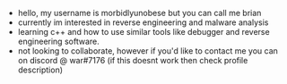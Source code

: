 - hello, my username is morbidlyunobese but you can call me brian
- currently im interested in reverse engineering and malware analysis
- learning c++ and how to use similar tools like debugger and reverse engineering software.
- not looking to collaborate, however if you'd like to contact me you can on discord @ war#7176 (if this doesnt work then check profile description)

<!---
morbidlyunobese/morbidlyunobese is a ✨ special ✨ repository because its `README.md` (this file) appears on your GitHub profile.
You can click the Preview link to take a look at your changes.
--->
